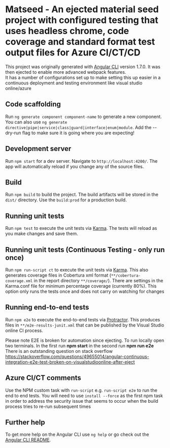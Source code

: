 # Matseed - An ejected material seed project with configured testing that uses headless chrome, code coverage and standard format test output files for Azure CI/CT/CD

This project was originally generated with [Angular CLI](https://github.com/angular/angular-cli) version 1.7.0. 
It was then ejected to enable more advanced webpack features.  
It has a number of configurations set up to make setting this up easier in a continuous deployment and testing environment like visual studio online/azure


## Code scaffolding

Run `ng generate component component-name` to generate a new component. You can also use `ng generate directive|pipe|service|class|guard|interface|enum|module`.
Add the --dry-run flag to make sure it is going where you are expecting!

## Development server

Run `npm start` for a dev server. Navigate to `http://localhost:4200/`. The app will automatically reload if you change any of the source files.

## Build

Run `npm build` to build the project. The build artifacts will be stored in the `dist/` directory. Use the `build:prod` for a production build.

## Running unit tests

Run `npm test` to execute the unit tests via [Karma](https://karma-runner.github.io).  The tests will reload as you make changes and save them.

## Running unit tests (Continuous Testing - only run once)

Run `npm run-script ct` to execute the unit tests via [Karma](https://karma-runner.github.io). This also generates coverage files in Cobertura xml format (`**/cobertura-coverage.xml` in the report directory `**/coverage/`). There are settings in the Karma.conf file for minimum percentage coverage (currently 80%).
This option only runs the tests once and does not carry on watching for changes

## Running end-to-end tests

Run `npm e2e` to execute the end-to-end tests via [Protractor](http://www.protractortest.org/).  This produces files in `**/e2e-results-junit.xml` that can be published by the Visual Studio online CI process.  

Please note E2E is broken for automation since ejecting.  To run locally open two terminals. In the first run <strong>npm start</strong> in the second run <strong>npm run e2e</strong> There is an outstanding question on stack overflow https://stackoverflow.com/questions/49655014/angular-continuous-integration-e2e-test-broken-on-visualstudioonline-after-eject 

## Azure CI/CT comments

Use the NPM custom task with `run-script` e.g. `run-script e2e` to run the end to end tests.  You will need to use `install --force` as the first npm task in order to address the security issue that seems to occur when the build process tries to re-run subsequent times

## Further help

To get more help on the Angular CLI use `ng help` or go check out the [Angular CLI README](https://github.com/angular/angular-cli/blob/master/README.md).
